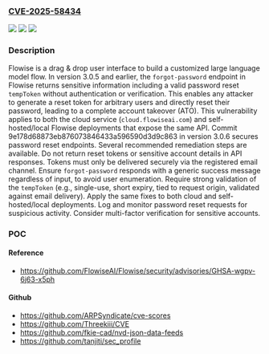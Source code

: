 ### [CVE-2025-58434](https://cve.mitre.org/cgi-bin/cvename.cgi?name=CVE-2025-58434)
![](https://img.shields.io/static/v1?label=Product&message=Flowise&color=blue)
![](https://img.shields.io/static/v1?label=Version&message=%3C%3D%203.0.5%20&color=brightgreen)
![](https://img.shields.io/static/v1?label=Vulnerability&message=CWE-306%3A%20Missing%20Authentication%20for%20Critical%20Function&color=brightgreen)

### Description

Flowise is a drag & drop user interface to build a customized large language model flow. In version 3.0.5 and earlier, the `forgot-password` endpoint in Flowise returns sensitive information including a valid password reset `tempToken` without authentication or verification. This enables any attacker to generate a reset token for arbitrary users and directly reset their password, leading to a complete account takeover (ATO). This vulnerability applies to both the cloud service (`cloud.flowiseai.com`) and self-hosted/local Flowise deployments that expose the same API. Commit 9e178d68873eb876073846433a596590d3d9c863 in version 3.0.6 secures password reset endpoints. Several recommended remediation steps are available. Do not return reset tokens or sensitive account details in API responses. Tokens must only be delivered securely via the registered email channel. Ensure `forgot-password` responds with a generic success message regardless of input, to avoid user enumeration. Require strong validation of the `tempToken` (e.g., single-use, short expiry, tied to request origin, validated against email delivery). Apply the same fixes to both cloud and self-hosted/local deployments. Log and monitor password reset requests for suspicious activity. Consider multi-factor verification for sensitive accounts.

### POC

#### Reference
- https://github.com/FlowiseAI/Flowise/security/advisories/GHSA-wgpv-6j63-x5ph

#### Github
- https://github.com/ARPSyndicate/cve-scores
- https://github.com/Threekiii/CVE
- https://github.com/fkie-cad/nvd-json-data-feeds
- https://github.com/tanjiti/sec_profile

